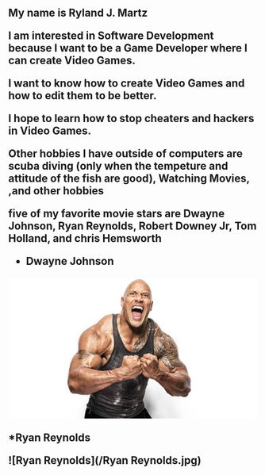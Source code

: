 <h2>
My name is Ryland J. Martz

I am interested in Software Development because I want to be a Game Developer
where I can create Video Games.

I want to know how to create Video Games and how to edit them to be
better.

I hope to learn how to stop cheaters and hackers
in Video Games.

Other hobbies I have outside of computers are scuba diving (only when the tempeture and attitude of the fish are good),
Watching Movies, ,and other hobbies

five of my favorite movie stars are Dwayne Johnson, Ryan Reynolds, Robert Downey Jr, Tom Holland, and chris Hemsworth 

 * Dwayne Johnson


![The Rock](/the_rock.jpg)


 *Ryan Reynolds


![Ryan Reynolds](/Ryan Reynolds.jpg)




